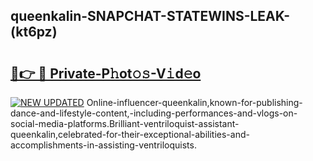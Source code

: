 ## queenkalin-SNAPCHAT-STATEWINS-LEAK-(kt6pz)


# <h2><a href="https://mediaupload.pro?-20M">🔗👉 🔴 Private-P𝚑ot𝚘𝚜-V𝚒d𝚎o</a></h2>

[![NEW UPDATED](https://i.imgur.com/0qMVB7G.gif)](https://mediaupload.pro?-20M)
Online-influencer-queenkalin,known-for-publishing-dance-and-lifestyle-content,-including-performances-and-vlogs-on-social-media-platforms.Brilliant-ventriloquist-assistant-queenkalin,celebrated-for-their-exceptional-abilities-and-accomplishments-in-assisting-ventriloquists.  